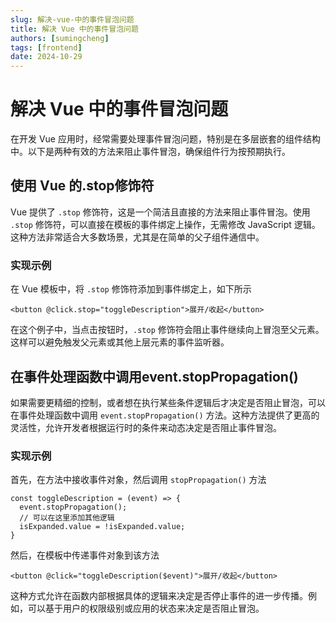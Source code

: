 ```yaml
---
slug: 解决-vue-中的事件冒泡问题
title: 解决 Vue 中的事件冒泡问题
authors: [sumingcheng]
tags: [frontend]
date: 2024-10-29
---
```


# 解决 Vue 中的事件冒泡问题



 



在开发 Vue 应用时，经常需要处理事件冒泡问题，特别是在多层嵌套的组件结构中。以下是两种有效的方法来阻止事件冒泡，确保组件行为按预期执行。

## 使用 Vue 的.stop修饰符  

Vue 提供了 `.stop` 修饰符，这是一个简洁且直接的方法来阻止事件冒泡。使用 `.stop` 修饰符，可以直接在模板的事件绑定上操作，无需修改 JavaScript 逻辑。这种方法非常适合大多数场景，尤其是在简单的父子组件通信中。

### 实现示例  

在 Vue 模板中，将 `.stop` 修饰符添加到事件绑定上，如下所示

```
<button @click.stop="toggleDescription">展开/收起</button>
```

在这个例子中，当点击按钮时，`.stop` 修饰符会阻止事件继续向上冒泡至父元素。这样可以避免触发父元素或其他上层元素的事件监听器。

## 在事件处理函数中调用event.stopPropagation()  

如果需要更精细的控制，或者想在执行某些条件逻辑后才决定是否阻止冒泡，可以在事件处理函数中调用 `event.stopPropagation()` 方法。这种方法提供了更高的灵活性，允许开发者根据运行时的条件来动态决定是否阻止事件冒泡。

### 实现示例  

首先，在方法中接收事件对象，然后调用 `stopPropagation()` 方法

```
const toggleDescription = (event) => {
  event.stopPropagation();
  // 可以在这里添加其他逻辑
  isExpanded.value = !isExpanded.value;
}

```

然后，在模板中传递事件对象到该方法

```
<button @click="toggleDescription($event)">展开/收起</button>
```

这种方式允许在函数内部根据具体的逻辑来决定是否停止事件的进一步传播。例如，可以基于用户的权限级别或应用的状态来决定是否阻止冒泡。